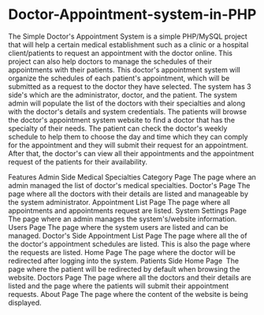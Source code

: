 # Doctor-Appointment-system-in-PHP
The Simple Doctor's Appointment System is a simple PHP/MySQL project that will help a certain medical establishment such as a clinic or a hospital client/patients to request an appointment with the doctor online. This project can also help doctors to manage the schedules of their appointments with their patients. This doctor's appointment system will organize the schedules of each patient's appointment, which will be submitted as a request to the doctor they have selected. The system has 3 side's which are the administrator, doctor, and the patient. The system admin will populate the list of the doctors with their specialties and along with the doctor's details and system credentials. The patients will browse the doctor's appointment system website to find a doctor that has the specialty of their needs. The patient can check the doctor's weekly schedule to help them to choose the day and time which they can comply for the appointment and they will submit their request for an appointment. After that, the doctor's can view all their appointments and the appointment request of the patients for their availability.

Features
Admin Side
Medical Specialties Category Page
The page where an admin managed the list of doctor's medical specialties.
Doctor's Page
The page where all the doctors with their details are listed and manageable by the system administrator.
Appointment List Page
The page where all appointments and appointments request are listed.
System Settings Page
The page where an admin manages the system's/website information.
Users Page
The page where the system users are listed and can be managed.
Doctor's Side
Appointment List Page
The page where all the of the doctor's appointment schedules are listed. This is also the page where the requests are listed.
Home Page
The page where the doctor will be redirected after logging into the system.
Patients Side
Home Page
​​​​​​​ The page where the patient will be redirected by default when browsing the website.
Doctors Page
​​​​​​​The page where all the doctors and their details are listed and the page where the patients will submit their appointment requests.
About Page
​​​​​​​The page where the content of the website is being displayed.